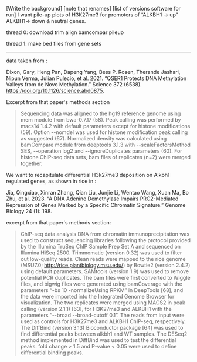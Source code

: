 [Write the background]
[note that renames]
[list of versions software for run]
I want pile-up plots of H3K27me3 for promoters of “ALKBH1 -> up” ALKBH1-> down & neutral genes.

thread 0:
download
trim
align
bamcompar
pileup

thread 1:
make bed files from gene sets

---

data taken from :

Dixon, Gary, Heng Pan, Dapeng Yang, Bess P. Rosen, Therande Jashari, Nipun Verma, Julian Pulecio, et al. 2021. “QSER1 Protects DNA Methylation Valleys from de Novo Methylation.” Science 372 (6538). https://doi.org/10.1126/science.abd0875.

Excerpt from that paper's methods section

>Sequencing data was aligned to the hg19 reference genome using mem module from bwa-0.7.17 (58). Peak calling was performed by macs14 1.4.2 with default parameters except for histone modifications (59). Option --nomdel was used for histone modification peak calling as suggested (67). Normalized density was calculated using bamCompare module from deeptools 3.1.3 with --scaleFactorsMethod SES, --operation log2 and --ignoreDuplicates parameters (60). For histone ChIP-seq data sets, bam files of replicates (n=2) were merged together.

We want to recapitulate differential H3k27me3 deposition on Alkbh1 regulated genes, as shown in rice in :

Jia, Qingxiao, Xinran Zhang, Qian Liu, Junjie Li, Wentao Wang, Xuan Ma, Bo Zhu, et al. 2023. “A DNA Adenine Demethylase Impairs PRC2-Mediated Repression of Genes Marked by a Specific Chromatin Signature.” Genome Biology 24 (1): 198.

excerpt from that paper's methods section:
>ChIP-seq data analysis
> DNA from chromatin immunoprecipitation was used to construct sequencing libraries following the protocol provided by the Illumina TruSeq ChIP Sample Prep Set A and sequenced on Illumina HiSeq 2500. Trimmomatic (version 0.32) was used to filter out low-quality reads. Clean reads were mapped to the rice genome (MSU7.0; http://rice.plantbiology.msu.edu/) by Bowtie2 (version 2.4.2) using default parameters. SAMtools (version 1.9) was used to remove potential PCR duplicates. The bam files were first converted to Wiggle files, and bigwig files were generated using bamCoverage with the parameters “-bs 10 -normalizeUsing RPKM” in DeepTools [68], and the data were imported into the Integrated Genome Browser for visualization. The two replicates were merged using MACS2 in peak calling (version 2.1.1) [63], for H3K27me3 and ALKBH1 with the parameters “--broad --broad-cutoff 0.1”. The reads from input were used as controls for H3K27me3 and ALKBH1 ChIP-seq, respectively. The DiffBind (version 3.13) Bioconductor package [64] was used to find differential peaks between alkbh1 and WT samples. The DESeq2 method implemented in DiffBind was used to test the differential peaks. fold change > 1.5 and P-value < 0.05 were used to define differential binding peaks.

